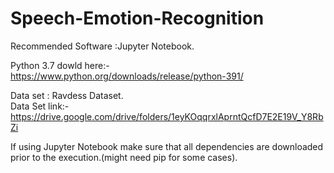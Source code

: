 # Speech-Emotion-Recognition

Recommended Software :Jupyter Notebook.

Python 3.7  dowld here:- https://www.python.org/downloads/release/python-391/



Data set : Ravdess Dataset.   
Data Set link:-  https://drive.google.com/drive/folders/1eyKOqqrxlAprntQcfD7E2E19V_Y8RbZi

If using Jupyter Notebook make sure that all dependencies are downloaded prior to the execution.(might need pip for some cases).
